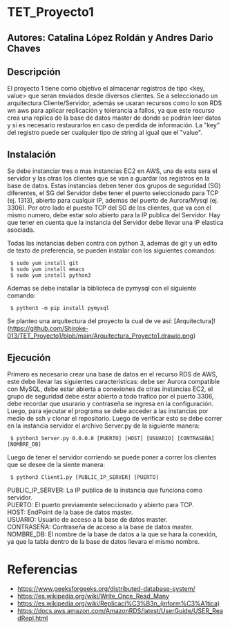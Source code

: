 # TET_Proyecto1
## Autores: Catalina López Roldán y Andres Dario Chaves
## Descripción
El proyecto 1 tiene como objetivo el almacenar registros de tipo <key, value> que seran enviados desde diversos clientes. Se a seleccionado un arquitectura Cliente/Servidor, además se usaran recursos como lo son RDS wn aws para aplicar replicación y tolerancia a fallos, ya que este recurso crea una replica de la base de datos master de donde se podran leer datos y si es necesario restaurarlos en caso de perdida de información. La "key" del registro puede ser cualquier tipo de string al igual que el "value".

## Instalación
Se debe instanciar tres o mas instancias EC2 en AWS, una de esta sera el servidor y las otras los clientes que se van a guardar los registros en la base de datos.
Estas instancias deben tener dos grupos de seguridad (SG) diferentes, el SG del Servidor debe tener el puerto seleccionado para TCP (ej. 1313), abierto para cualquir IP, ademas del puerto de Aurora/Mysql (ej. 3306). Por otro lado el puesto TCP del SG de los clientes, que va con el mismo numero, debe estar solo abierto para la IP publica del Servidor. Hay que tener en cuenta que la instancia del Servidor debe llevar una IP elastica asociada.

Todas las instancias deben contra con python 3, ademas de git y un edito de texto de preferencia, se pueden instalar con los siguientes comandos:
<pre><code> $ sudo yum install git
 $ sudo yum install emacs 
 $ sudo yum install python3
</code></pre>

Ademas se debe installar la biblioteca de pymysql con el siguiente comando:
<pre><code> $ python3 -m pip install pymysql
</code></pre>

Se planteo una arquitectura del proyecto la cual de ve así:
[Arquitectura]!(https://github.com/Shiroke-013/TET_Proyecto1/blob/main/Arquitectura_Proyecto1.drawio.png)

## Ejecución
Primero es necesario crear una base de datos en el recurso RDS de AWS, este debe llevar las siguientes caracteristicas: debe ser Aurora compatible con MySQL, debe estar abierta a conexiones de otras instancias EC2, el grupo de seguridad debe estar abierto a todo trafico por el puerto 3306, debe recordar que usurario y contraseña se ingresa en la configuración.
Luego, para ejecutar el programa se debe acceder a las instancias por medio de ssh y clonar el repositorio.
Luego de verificar esto se debe correr en la instancia servidor el archivo Server.py de la siguiente manera:
<pre><code> $ python3 Server.py 0.0.0.0 [PUERTO] [HOST] [USUARIO] [CONTRASEÑA] [NOMBRE_DB]
</code></pre>
Luego de tener el servidor corriendo se puede poner a correr los clientes que se desee de la siente manera:
<pre><code> $ python3 Client1.py [PUBLIC_IP_SERVER] [PUERTO]
</code></pre>
PUBLIC_IP_SERVER: La IP publica de la instancia que funciona como servidor. <br />
PUERTO: El puerto previamente seleccionado y abierto para TCP. <br />
HOST: EndPoint de la base de datos master. <br />
USUARIO: Usuario de acceso a la base de datos master. <br />
CONTRASEÑA: Contraseña de acceso a la base de datos master. <br />
NOMBRE_DB: El nombre de la base de datos a la que se hara la conexión, ya que la tabla dentro de la base de datos llevara el mismo nombre.

# Referencias
- https://www.geeksforgeeks.org/distributed-database-system/
- https://es.wikipedia.org/wiki/Write_Once_Read_Many
- https://es.wikipedia.org/wiki/Replicaci%C3%B3n_(inform%C3%A1tica)
- https://docs.aws.amazon.com/AmazonRDS/latest/UserGuide/USER_ReadRepl.html
